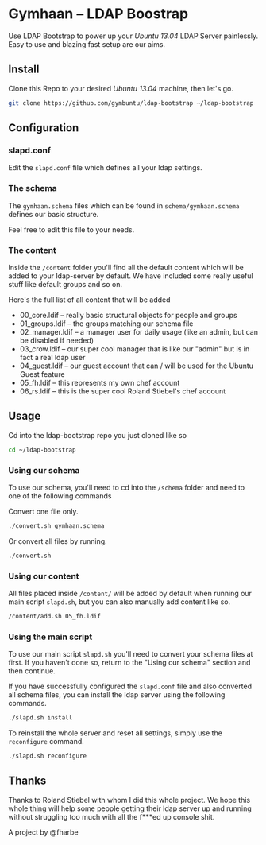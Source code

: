 # Gymhaan – LDAP Boostrap

Use LDAP Bootstrap to power up your *Ubuntu 13.04* LDAP Server painlessly.
Easy to use and blazing fast setup are our aims.

## Install

Clone this Repo to your desired *Ubuntu 13.04* machine, then let's go.

```sh
git clone https://github.com/gymbuntu/ldap-bootstrap ~/ldap-bootstrap
```

## Configuration

### slapd.conf

Edit the `slapd.conf` file which defines all your ldap settings.

### The schema

The `gymhaan.schema` files which can be found in `schema/gymhaan.schema` defines our basic structure.

Feel free to edit this file to your needs.

### The content

Inside the `/content` folder you'll find all the default content which will be added to your ldap-server by default. We have included some really useful stuff like default groups and so on.

Here's the full list of all content that will be added

* 00_core.ldif – really basic structural objects for people and groups
* 01_groups.ldif – the groups matching our schema file
* 02_manager.ldif – a manager user for daily usage (like an admin, but can be disabled if needed)
* 03_crow.ldif – our super cool manager that is like our "admin" but is in fact a real ldap user
* 04_guest.ldif – our guest account that can / will be used for the Ubuntu Guest feature
* 05_fh.ldif – this represents my own chef account
* 06_rs.ldif – this is the super cool Roland Stiebel's chef account

## Usage

Cd into the ldap-bootstrap repo you just cloned like so

```sh
cd ~/ldap-bootstrap
```

### Using our schema

To use our schema, you'll need to cd into the `/schema` folder and need to one of the following commands

Convert one file only.

```sh
./convert.sh gymhaan.schema
```

Or convert all files by running.
```sh
./convert.sh
```

### Using our content

All files placed inside `/content/` will be added by default when running our main script `slapd.sh`, but you can also manually add content like so.

```sh
/content/add.sh 05_fh.ldif
```

### Using the main script

To use our main script `slapd.sh` you'll need to convert your schema files at first. If you haven't done so, return to the "Using our schema" section and then continue.

If you have successfully configured the `slapd.conf` file and also converted all schema files, you can install the ldap server using the following commands.

```sh
./slapd.sh install
```

To reinstall the whole server and reset all settings, simply use the `reconfigure` command.

```sh
./slapd.sh reconfigure
```

## Thanks

Thanks to Roland Stiebel with whom I did this whole project. We hope this whole thing will help some people getting their ldap server up and running without struggling too much with all the f***ed up console shit.

A project by @fharbe